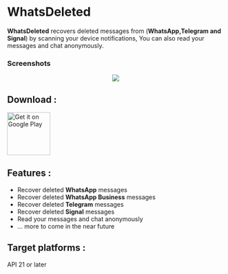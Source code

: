# WhatsDeleted
**WhatsDeleted** recovers deleted messages from (**WhatsApp,Telegram and Signal**) by scanning your device notifications, You can also read your messages and chat anonymously.

### Screenshots

 <p align="center">
 <img src="/screenshots/one.png"/>

</p>

## Download :
[<img src="https://play-lh.googleusercontent.com/4KLC0qxBtgbNKvtP-BSNGhxoa78fBEX9fJjhPhdkPY4HAj7tNOAAyXQlu80sBCPwSWJT=w526-h296"
alt="Get it on Google Play"
height="100">](https://play.google.com/store/apps/details?id=work.mywildwhatsdeleted)


## Features :

-   Recover deleted **WhatsApp** messages
-   Recover deleted **WhatsApp Business** messages
-   Recover deleted **Telegram** messages
-   Recover deleted **Signal** messages
-   Read your messages and chat anonymously
-   ... more to come in the near future

## Target platforms :

API 21 or later
